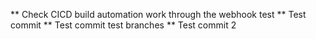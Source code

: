 ** Check CICD build automation work through the webhook test
** Test commit
** Test commit test branches
** Test commit 2